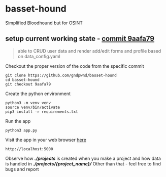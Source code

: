 # basset-hound
Simplified Bloodhound but for OSINT 

## setup current working state - [commit 9aafa79](https://github.com/gndpwnd/basset-hound/tree/9aafa79e1f6d55193b4df4a0524a4596a5309fd9)

> able to CRUD user data and render add/edit forms and profile based on data_config.yaml


Checkout the proper version of the code from the specific commit

```
git clone https://github.com/gndpwnd/basset-hound
cd basset-hound
git checkout 9aafa79
```

Create the python environment
```
python3 -m venv venv
source venv/bin/activate
pip3 install -r requirements.txt
```

Run the app
```
python3 app.py
```

Visit the app in your web browser [here](http://localhost:5000)

```
http://localhost:5000
```

Observe how ***./projects*** is created when you make a project and how data is handled in ***./projects/{project_name}/***
Other than that - feel free to find bugs and report